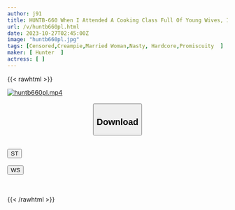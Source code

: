 ```yaml
---
author: j91
title: HUNTB-660 When I Attended A Cooking Class Full Of Young Wives, I Was The Only Man In The Harem! My Big Dick Is Being Cooked By Extremely Frustrated Young Wives Who Ignore The Practical Training! Husband's...
url: /v/huntb660pl.html
date: 2023-10-27T02:45:00Z
image: "huntb660pl.jpg"
tags: [Censored,Creampie,Married Woman,Nasty, Hardcore,Promiscuity	]
maker: [ Hunter  ]
actress: [ ]
---
```



{{< rawhtml >}}

<div class="video" data-videoid="YVOdKp2VGmHv9zp">
    <a href="javascript:;">
        <img src="https://my.j91.asia/v/huntb660pl.jpg" width="WIDTH" height="HEIGHT" alt="huntb660pl.mp4" loading="lazy">
    </a>
</div>

<script type="text/javascript" src="https://j91.asia/asset/on-demand-st.js"></script>

<br>
  <link rel="stylesheet" href="https://j91.asia/asset/bs5.css">
  
  <center>
  <button class="btn btn-primary" type="button" data-bs-toggle="collapse" data-bs-target=".multi-collapse" aria-expanded="false" aria-controls="multiCollapseExample1 multiCollapseExample2"><h2>Download</h2></button></center>
</p>
<div class="row">
  <div class="col">
    <div class="collapse multi-collapse" id="multiCollapseExample1">
      <div class="card card-body">
	      	      <br>
<div class="buttons">  
<a href="https://streamtape.to/v/YVOdKp2VGmHv9zp"><button class="btn-hover color-3"><i class="fa fa-download"></i> ST</button></a></div>
    </div>
  </div>
</div>
  <div class="col">
    <div class="collapse multi-collapse" id="multiCollapseExample2">
      <div class="card card-body">
	      <br>
<div class="buttons">
    <a href="https://wolfstream.tv/ok20yme9u9xj"><button class="btn-hover color-9"><i class="fa fa-download"></i> WS</button></a></div>
<br><br>
      </div>
    </div>
  </div>
</div>

{{< /rawhtml >}}